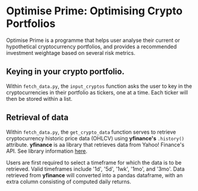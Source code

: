 # Optimise Prime: Optimising Crypto Portfolios

Optimise Prime is a programme that helps user analyse their current or hypothetical cryptocurrency portfolios, and provides a recommended investment weightage based on several risk metrics. 




## Keying in your crypto portfolio.

Within `fetch_data.py`, the `input_cryptos` function asks the user to key in the cryptocurrencies in their portfolio as tickers, one at a time. Each ticker will then be stored within a list. 


## Retrieval of data


Within `fetch_data.py`, the `get_crypto_data` function serves to retrieve cryptocurrency historic price data (OHLCV) using **yfinance's** `.history()` attribute.
**yfinance** is aa library that retrieves data from Yahoo! Finance's API. See library information [here](https://pypi.org/project/yfinance/).

Users are first required to select a timeframe for which the data is to be retrieved. Valid timeframes include '1d', '5d', '1wk', '1mo', and '3mo'.
Data retrieved from **yfinance** will converted into a pandas dataframe, with an extra column consisting of computed daily returns.






